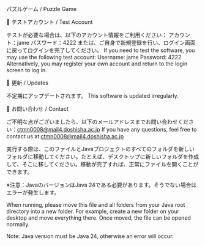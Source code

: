  パズルゲーム / Puzzle Game

🔐 テストアカウント / Test Account

テストが必要な場合は、以下のアカウント情報をご利用ください：
アカウント：jame
パスワード：4222
または、ご自身で新規登録を行い、ログイン画面に戻ってログインを完了してください。
If you need to test the software, you may use the following test account:
Username: jame
Password: 4222
Alternatively, you may register your own account and return to the login screen to log in.

🔄 更新 / Updates

不定期にアップデートされます。
This software is updated irregularly.

📩 お問い合わせ / Contact

ご不明な点がございましたら、以下のメールアドレスまでお問い合わせください：ctmn0008@mail4.doshisha.ac.jp
If you have any questions, feel free to contact us at:ctmn0008@mail4.doshisha.ac.jp


実行する際は、このファイルとJavaプロジェクトのすべてのフォルダを新しいフォルダに移動してください。たとえば、デスクトップに新しいフォルダを作成して、そこに移してください。移動が完了すれば、正常にファイルを開くことができます。

※注意：JavaのバージョンはJava 24である必要があります。そうでない場合はエラーが発生します。


When running, please move this file and all folders from your Java root directory into a new folder. For example, create a new folder on your desktop and move everything there. Once moved, the file can be opened normally.

Note: Java version must be Java 24, otherwise an error will occur.
